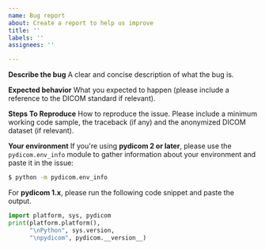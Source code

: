 ```yaml
---
name: Bug report
about: Create a report to help us improve
title: ''
labels: ''
assignees: ''

---
```


**Describe the bug**
A clear and concise description of what the bug is.

**Expected behavior**
What you expected to happen (please include a reference to the DICOM standard
if relevant).

**Steps To Reproduce**
How to reproduce the issue. Please include a minimum working code sample, the
traceback (if any) and the anonymized DICOM dataset (if relevant).

**Your environment**
If you're using **pydicom 2 or later**, please use the `pydicom.env_info`
module to gather information about your environment and paste it in the issue:

```bash
$ python -m pydicom.env_info
```

For **pydicom 1.x**, please run the following code snippet and paste the
output.

```python
import platform, sys, pydicom
print(platform.platform(),
      "\nPython", sys.version,
      "\npydicom", pydicom.__version__)
```